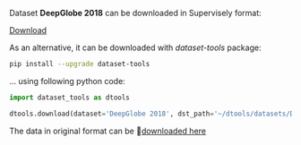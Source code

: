 Dataset **DeepGlobe 2018** can be downloaded in Supervisely format:

 [Download](https://assets.supervisely.com/supervisely-supervisely-assets-public/teams_storage/v/K/yW/sxF7knXsw9GubnMuXn2w8IHrjruG4S54KtWYvGWouYZq4Pwa0L5ltVhH5p4ej6owzD8Y26IxE7XKc3xrveLrM0MzfnBSUmVh85PtygvyTvBF258YKQ4eZk84niog.tar)

As an alternative, it can be downloaded with *dataset-tools* package:
``` bash
pip install --upgrade dataset-tools
```

... using following python code:
``` python
import dataset_tools as dtools

dtools.download(dataset='DeepGlobe 2018', dst_path='~/dtools/datasets/DeepGlobe 2018.tar')
```
The data in original format can be 🔗[downloaded here](https://www.kaggle.com/datasets/balraj98/deepglobe-land-cover-classification-dataset/download?datasetVersionNumber=2)